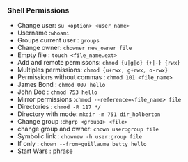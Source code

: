 ### Shell Permissions
- Change user: `su <option> <user_name>`
- Username :`whoami`
- Groups current user : `groups`
- Change owner: `chowner new_owner file`
- Empty file : `touch <file_name.ext>`
- Add and remote permissons: `chmod {u|g|o} {+|-} {rwx}`
- Multiples permissions: `chmod {u+rwx, g+rwx, o-rwx}`
- Permissions without commas : `chmod 101 <file_name>`
- James Bond : `chmod 007 hello`
- John Doe :  `chmod 753 hello`
- Mirror permissions :`chmod --reference=<file_name> file`
- Directories : `chmod -R 117 */`
- Directory with mode: `mkdir -m 751 dir_holberton`
- Change group :`chgrp <group1> <file>`
- change group and owner: `chown user:group file`
- Symbolic link : `chownew -h user:group file`
- If only : `chown --from=guillaume betty hello`
- Start Wars : phrase
